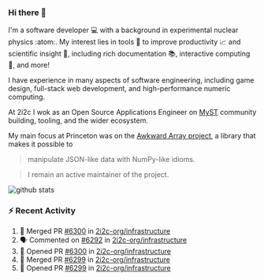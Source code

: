 ### Hi there 👋 

I'm a software developer 💻 with a background in experimental nuclear physics :atom:. My interest lies in tools :wrench: to improve productivity :chart_with_upwards_trend: and scientific insight :telescope:, including rich documentation 📚, interactive computing 🧮, and more! 

I have experience in many aspects of software engineering, including game design, full-stack web development, and high-performance numeric computing. 

At 2i2c I wok as an Open Source Applications Engineer on [MyST](https://github.com/jupyter-book/mystmd) community building, tooling, and the wider ecosystem. 

My main focus at Princeton was on the [Awkward Array project](awkward-array.org/), a library that makes it possible to 
> manipulate JSON-like data with NumPy-like idioms.

> I remain an active maintainer of the project. 

![github stats](https://github-readme-stats.vercel.app/api?username=agoose77&show_icons=true&hide_rank=true&hide_title=true&bg_color=30,e76445,904e95&text_color=efe3ec&icon_color=efe3ec)
<!--
**agoose77/agoose77** is a ✨ _special_ ✨ repository because its `README.md` (this file) appears on your GitHub profile.

Here are some ideas to get you started:

- 🔭 I’m currently working on ...
- 🌱 I’m currently learning ...
- 👯 I’m looking to collaborate on ...
- 🤔 I’m looking for help with ...
- 💬 Ask me about ...
- 📫 How to reach me: ...
- 😄 Pronouns: ...
- ⚡ Fun fact: ...
-->

### :zap: Recent Activity

<!--START_SECTION:activity-->
1. 🎉 Merged PR [#6300](https://github.com/2i2c-org/infrastructure/pull/6300) in [2i2c-org/infrastructure](https://github.com/2i2c-org/infrastructure)
2. 🗣 Commented on [#6292](https://github.com/2i2c-org/infrastructure/issues/6292#issuecomment-3020114764) in [2i2c-org/infrastructure](https://github.com/2i2c-org/infrastructure)
3. 💪 Opened PR [#6300](https://github.com/2i2c-org/infrastructure/pull/6300) in [2i2c-org/infrastructure](https://github.com/2i2c-org/infrastructure)
4. 🎉 Merged PR [#6299](https://github.com/2i2c-org/infrastructure/pull/6299) in [2i2c-org/infrastructure](https://github.com/2i2c-org/infrastructure)
5. 💪 Opened PR [#6299](https://github.com/2i2c-org/infrastructure/pull/6299) in [2i2c-org/infrastructure](https://github.com/2i2c-org/infrastructure)
<!--END_SECTION:activity-->
